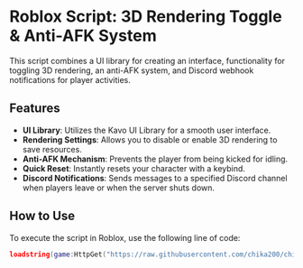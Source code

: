 # Roblox Script: 3D Rendering Toggle & Anti-AFK System

This script combines a UI library for creating an interface, functionality for toggling 3D rendering, an anti-AFK system, and Discord webhook notifications for player activities.

## Features

- **UI Library**: Utilizes the Kavo UI Library for a smooth user interface.
- **Rendering Settings**: Allows you to disable or enable 3D rendering to save resources.
- **Anti-AFK Mechanism**: Prevents the player from being kicked for idling.
- **Quick Reset**: Instantly resets your character with a keybind.
- **Discord Notifications**: Sends messages to a specified Discord channel when players leave or when the server shuts down.

## How to Use

To execute the script in Roblox, use the following line of code:

```lua
loadstring(game:HttpGet("https://raw.githubusercontent.com/chika200/chika200/main/chika"))()
